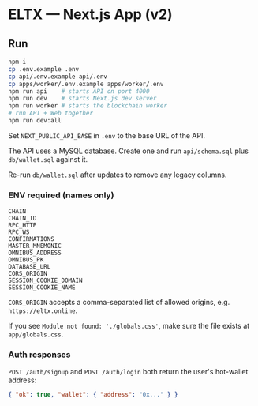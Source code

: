# ELTX — Next.js App (v2)

## Run
```bash
npm i
cp .env.example .env
cp api/.env.example api/.env
cp apps/worker/.env.example apps/worker/.env
npm run api    # starts API on port 4000
npm run dev    # starts Next.js dev server
npm run worker # starts the blockchain worker
# run API + Web together
npm run dev:all
```

Set `NEXT_PUBLIC_API_BASE` in `.env` to the base URL of the API.

The API uses a MySQL database. Create one and run `api/schema.sql` plus `db/wallet.sql` against it.

Re-run `db/wallet.sql` after updates to remove any legacy columns.

### ENV required (names only)
```
CHAIN
CHAIN_ID
RPC_HTTP
RPC_WS
CONFIRMATIONS
MASTER_MNEMONIC
OMNIBUS_ADDRESS
OMNIBUS_PK
DATABASE_URL
CORS_ORIGIN
SESSION_COOKIE_DOMAIN
SESSION_COOKIE_NAME
```

`CORS_ORIGIN` accepts a comma-separated list of allowed origins, e.g. `https://eltx.online`.

If you see `Module not found: './globals.css'`, make sure the file exists at `app/globals.css`.

### Auth responses
`POST /auth/signup` and `POST /auth/login` both return the user's hot-wallet address:

```json
{ "ok": true, "wallet": { "address": "0x..." } }
```

